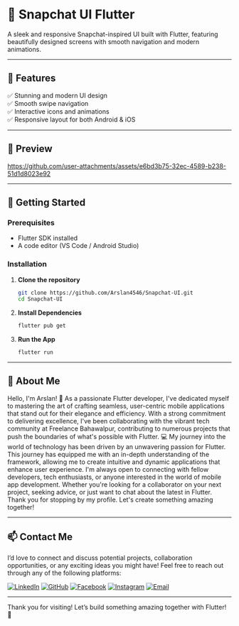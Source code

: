# 📸 Snapchat UI Flutter  

A sleek and responsive Snapchat-inspired UI built with Flutter, featuring beautifully designed screens with smooth navigation and modern animations.  

---

## 🎯 Features  
✅ Stunning and modern UI design  
✅ Smooth swipe navigation  
✅ Interactive icons and animations  
✅ Responsive layout for both Android & iOS  

---

## 📸 Preview  
 


https://github.com/user-attachments/assets/e6bd3b75-32ec-4589-b238-51d1d8023e92


---

## 🚀 Getting Started  

### Prerequisites  
- Flutter SDK installed  
- A code editor (VS Code / Android Studio)  

### Installation  
1. **Clone the repository**  
   ```bash
   git clone https://github.com/Arslan4546/Snapchat-UI.git
   cd Snapchat-UI
   
2. **Install Dependencies**
   ```bash
   flutter pub get
3. **Run the App**
   ```bash
   flutter run
   
---
## 🚀 About Me
Hello, I'm Arslan! 👋 As a passionate Flutter developer, I've dedicated myself to mastering the art of crafting seamless, user-centric mobile applications that stand out for their elegance and efficiency. With a strong commitment to delivering excellence, I've been collaborating with the vibrant tech community at Freelance Bahawalpur, contributing to numerous projects that push the boundaries of what's possible with Flutter. 💻 My journey into the world of technology has been driven by an unwavering passion for Flutter. This journey has equipped me with an in-depth understanding of the framework, allowing me to create intuitive and dynamic applications that enhance user experience. I'm always open to connecting with fellow developers, tech enthusiasts, or anyone interested in the world of mobile app development. Whether you're looking for a collaborator on your next project, seeking advice, or just want to chat about the latest in Flutter. Thank you for stopping by my profile. Let's create something amazing together!

---

## 📫 Contact Me

I’d love to connect and discuss potential projects, collaboration opportunities, or any exciting ideas you might have! Feel free to reach out through any of the following platforms:

[![LinkedIn](https://img.shields.io/badge/-LinkedIn-blue?style=flat-square&logo=linkedin&logoColor=white)](https://www.linkedin.com/in/arslan4546/)
[![GitHub](https://img.shields.io/badge/-GitHub-black?style=flat-square&logo=github&logoColor=white)](https://github.com/Arslan4546)
[![Facebook](https://img.shields.io/badge/-Facebook-1877F2?style=flat-square&logo=facebook&logoColor=white)](https://www.facebook.com/Arslan4546)
[![Instagram](https://img.shields.io/badge/-Instagram-E4405F?style=flat-square&logo=instagram&logoColor=white)](https://www.instagram.com/arslantariq4546)
[![Email](https://img.shields.io/badge/-Email-D14836?style=flat-square&logo=gmail&logoColor=white)](mailto:arslantariq4546@gmail.com)

---

Thank you for visiting! Let’s build something amazing together with Flutter! 🌟 
